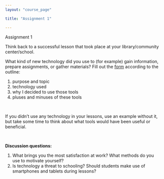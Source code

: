 ```yaml
---
layout: "course_page"

title: "Assignment 1"

---
```


<div class="text-center screen-title">
Assignment 1
</div>

<div class="screen-content">
  <p>Think back to a successful lesson that took place at your library/community center/school.</p>
  
  <p>What kind of new technology did you use to (for example) gain information, prepare assignments, or gather materials? Fill out the <a class="content-link" href="{{ site.baseurl }}/img/pliki_tekstowe/Assignment 1.docx" download>form</a> according to the outline:
</p>
  
  <p>
  <ol>
<li class="bullet">purpose and topic</li>
<li class="bullet">technology used</li>
<li class="bullet">why I decided to use those tools</li>
<li class="bullet">pluses and minuses of these tools</li>
</ol> 
  </p>
  &nbsp;
  <p>If you didn’t use any technology in your lessons, use an example without it, but take some time to think about what tools would have been useful or beneficial.</p>

&nbsp;
<p><strong>Discussion questions:</strong>
  </p>
  <p>
 <ol>
<li class="number">What brings you the most satisfaction at work? What methods do you use to motivate yourself?</li>
<li class="number">Is technology a threat to schooling? Should students make use of smartphones and tablets during lessons?</li>
</ol>
</p>

</div> 

